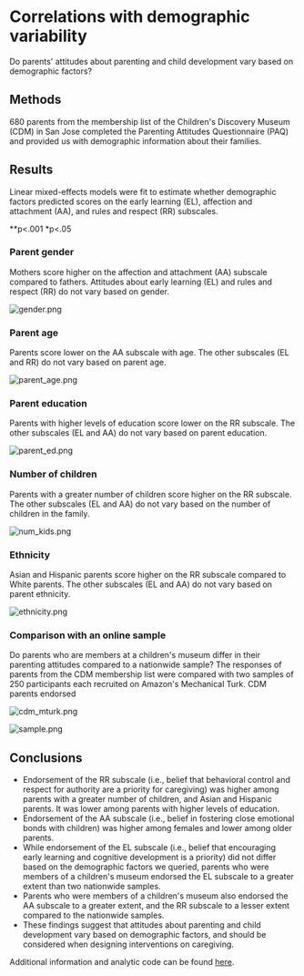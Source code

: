 # Correlations with demographic variability

Do parents' attitudes about parenting and child development vary based on demographic factors?

## Methods

680 parents from the membership list of the Children's Discovery Museum (CDM) in San Jose completed the Parenting Attitudes Questionnaire (PAQ) and provided us with demographic information about their families. 

## Results

Linear mixed-effects models were fit to estimate whether demographic factors predicted scores on the early learning (EL), affection and attachment (AA), and rules and respect (RR) subscales. 

**p<.001 *p<.05

### Parent gender 

Mothers score higher on the affection and attachment (AA) subscale compared to fathers. Attitudes about early learning (EL) and rules and respect (RR) do not vary based on gender. 

![gender.png](gender.png)

### Parent age

Parents score lower on the AA subscale with age. The other subscales (EL and RR) do not vary based on parent age.

![parent_age.png](parent_age.png)

### Parent education

Parents with higher levels of education score lower on the RR subscale. The other subscales (EL and AA) do not vary based on parent education.

![parent_ed.png](parent_ed.png)

### Number of children

Parents with a greater number of children score higher on the RR subscale. The other subscales (EL and AA) do not vary based on the number of children in the family.

![num_kids.png](num_kids.png)

### Ethnicity

Asian and Hispanic parents score higher on the RR subscale compared to White parents. The other subscales (EL and AA) do not vary based on parent ethnicity. 

![ethnicity.png](ethnicity.png)

### Comparison with an online sample

Do parents who are members at a children's museum differ in their parenting attitudes compared to a nationwide sample? The responses of parents from the CDM membership list were compared with two samples of 250 participants each recruited on Amazon's Mechanical Turk. CDM parents endorsed 

![cdm_mturk.png](cdm_mturk.png)

![sample.png](sample.png)

## Conclusions

* Endorsement of the RR subscale (i.e., belief that behavioral control and respect for authority are a priority for caregiving) was higher among parents with a greater number of children, and Asian and Hispanic parents. It was lower among parents with higher levels of education. 
* Endorsement of the AA subscale (i.e., belief in fostering close emotional bonds with children) was higher among females and lower among older parents. 
* While endorsement of the EL subscale (i.e., belief that encouraging early learning and cognitive development is a priority) did not differ based on the demographic factors we queried, parents who were members of a children's museum endorsed the EL subscale to a greater extent than two nationwide samples. 
* Parents who were members of a children's museum also endorsed the AA subscale to a greater extent, and the RR subscale to a lesser extent compared to the nationwide samples.
* These findings suggest that attitudes about parenting and child development vary based on demographic factors, and should be considered when designing interventions on caregiving.


Additional information and analytic code can be found [here](http://rpubs.com/ehembacher/parenting_proj_cdm).
